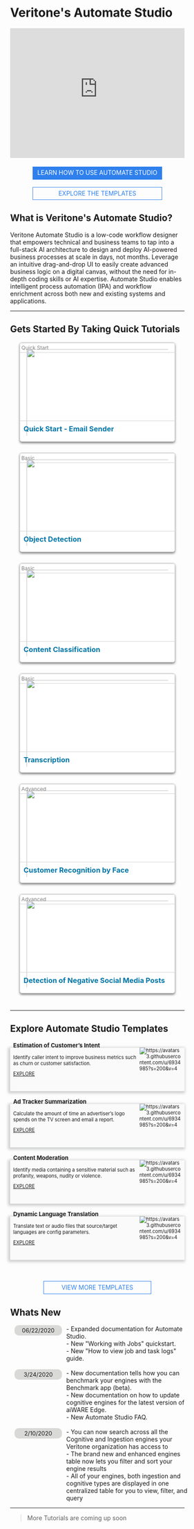 <!--TODO: Replace all references to "VDA", "Developer Application", and "Developer App" with "Veritone Developer"-->

# Veritone's Automate Studio

<style>
    * {
        box-sizing: border-box
    }

    div.featureBox {
        -webkit-box-shadow: -2px 2px 6px 3px rgba(207,208,209,1);
        -moz-box-shadow: -2px 2px 6px 3px rgba(207,208,209,1);
        box-shadow: -2px 2px 6px 3px rgba(207,208,209,1);
        width: 425px;
        height: 100px;
        padding: 7px;
        font-size: 80%;
        display: flex;
        background: #FAFAFA;
        margin: 15px 0px;
    }
    
    a.in-text-link {
        text-decoration: none;
    }
    
    div.featureColumn {
        position:relative;
        left:25px;
        width: 500px;
    }
    
    div.featureText {
        width: 75%;
        position: relative; 
        top: -40px
    }
    
    div.featureImage {
        width: 25%;
        position: relative;
        bottom: 8px;
    }
    
    div.do-more-aiware-featureColumn {
        position:relative;
        left:25px;
        width: 400px;
    }
    
    div.do-more-aiwareFeatureText {
        width: 75%;
        position: relative; 
        top: -40px
    }
    
    a.link {
        bottom: -10px;
        position: relative;
    }
    
    div.newsSectionColumn{
        position:relative;
        left:10px;
        display: flex
    }
    
    div.newsDateColumn {
        width: 175px;
    }
    
    div.newsColumn {
        width: 800px
    }
    
    div.buttonColumn {
        display: flex;
        justify-content: center;
    }
    
    #view-more-templates-btn {
        display: block;
        color: #2F80ED;
        border: 1px solid #2F80ED;
        width: 250px;
        height: 30px;
        left: 15px;
        text-align: center;
        padding: 5px;
        text-decoration: none;
    }
    
    #learn-automate-studio-btn {
        display: block;
        background-color: #2F80ED;
        color: #FFF;
        width: 300px;
        height: 30px;
        text-decoration: none;
        text-align: center;
        padding: 5px;
        position: relative;
    }
    
    #explore-templates-btn {
        display: block;
        color: #2F80ED;
        border: 1px solid #2F80ED;
        width: 300px;
        height: 30px;
        text-align: center;
        padding: 5px;
        position: relative;
        text-decoration: none;
    }
    
    .date-text {
        background-color: #d9d9d7;
        width: 110px;
        border-radius: 10px;
        font-size: 95%;
        margin-right: 10px;
        padding: 4px 6px;  
        text-align: center
    }
    
    .wrapper {
        display: flex;
        width: 100%;
        justify-content: space-around;
        flex-wrap: wrap;
    }
    .card {
    	 width: 360px;
    	 height: 230px;
    	 border-radius: 5px;
    	 background: white;
    	 position: relative;
    	 display: flex;
         flex-direction: column;
    	 transition: 0.4s ease-out;
    	 box-shadow: 0px 3px 5px rgba(0, 0, 0, 0.5);
         border: 0.5px solid lightgrey;
         margin-bottom: 25px;
    }
    .card:hover {
    	 transform: translateY(20px);
    }
    .card:hover:before {
    	 opacity: 1;
    }
    .card:hover .info {
    	 opacity: 1;
    	 transform: translateY(0px);
    }
    .card:before {
    	 content: "";
    	 position: absolute;
    	 top: 0;
    	 left: 0;
    	 display: block;
    	 width: 100%;
    	 height: 100%;
    	 border-radius: 15px;
    	 background: rgba(0, 0, 0, 0.6);
    	 z-index: 2;
    	 transition: 0.5s;
    	 opacity: 0;
    
    }
    .card img {
    	 width: 360px;
    	 height: 230px;
    	 object-fit: cover;
    	 position: absolute;
    	 padding:15px;
         border-radius: 5px;
    	 left: 0;
    }
    .card .info {
    	 position: relative;
    	 z-index: 3;
    	 opacity: 0;
    	 transform: translateY(30px);
    	 transition: 0.5s;
        padding: 18px 8px;
    }
    .card h3 {
        position: absolute;
        color: #0076a8;
    	margin: 0px;
        z-index: 3;
        width: 360px;
        border-top: 0.5px solid lightgrey;
        padding: 8px 8px;
        margin-top:180px;
    
    }
    .card .level {
        position: absolute;
        color: #0076a8;
    	 margin: 0px;
        z-index: 3;
        width: 360px;
        border-top: 0.5px solid lightgrey;
        border-bottom: 0.5px solid lightgrey;
        padding: 3px 3px;
        margin-top:0px;
        border-radius: 5px 5px 0 0;
        font-size: 12px;
        color: grey;
    
    }
    .card p {
    	 letter-spacing: 1px;
    	 font-size: 13px;
    	 margin-top: 8px;
        max-height: 100px;
        overflow-y: auto;
    }
    .card a {
    	 padding: 8px;
    	 outline: none;
    	 border: none;
    	 border-radius: 3px;
    	 background: #0C7AB8;
    	 color: white;
        text-decoration: none;
    	 font-weight: bold;
        font-size: 13px;
    	 cursor: pointer;
    	 transition: 0.4s ease;
    }
    .card:hover {
    	 color: black;
    }
    
    .card:hover img {
       opacity: 0;
       transition: 0.2s ease;
    }

</style>

<div style="display:flex; align-items:center; justify-content: space-evenly; flex-wrap: wrap;">
<div style="width: 650px; height: 300px; margin-bottom: 20px;"><iframe src="https://player.vimeo.com/video/388620185?color=ff9933&title=0&byline=0&portrait=0" style="border:0;top:0;left:0;width:100%;height:100%;margin:0px;" allow="autoplay; fullscreen" allowfullscreen></iframe></div><script src="https://player.vimeo.com/api/player.js"></script>

<div>
    <a href="#/automate-studio/getting-started/README" id="learn-automate-studio-btn">LEARN HOW TO USE AUTOMATE STUDIO</a>
    <br>
    <a href="https://automate.veritone.com/flow_template_gallery" id="explore-templates-btn" target="_blank">EXPLORE THE TEMPLATES</a>
</div>

</div>

## What is Veritone's Automate Studio? <!-- {docsify-ignore} -->
Veritone Automate Studio is a low-code workflow designer that empowers technical and business teams to tap into a full-stack AI architecture to design and deploy AI-powered business processes at scale in days, not months. Leverage an intuitive drag-and-drop UI to easily create advanced business logic on a digital canvas, without the need for in-depth coding skills or AI expertise. Automate Studio enables intelligent process automation (IPA) and workflow enrichment across both new and existing systems and applications.

<hr>

## Gets Started By Taking Quick Tutorials <!-- {docsify-ignore} -->

<div class="wrapper">
    <div class="card">
        <span class="level">Quick Start</span>
        <img src='/docs/_media/tutorials/quick-start.png'>
        <h3>Quick Start - Email Sender</h3>
        <div class="info">
            <p>
                Learn to build your first flow in just a few minutes with this quickstart guide of Automate Studio.
            </p>
        <a href='/#/automate-studio/getting-started/README'>View Tutorial</a>
        </div>
    </div>
    <div class="card">
        <span class="level">Basic</span>
        <img src='/docs/_media/tutorials/object-detection.png'>
        <h3>Object Detection</h3>
        <div class="info">
            <p>
                The flow receives a video URL, runs it through an Object Detection Engine, and creates a annoated version of the file. The annotation link is   emailed to the user.
            </p>
        <a href='/#/automate-studio/tutorials/basic/object-detection/tutorial'>View Tutorial</a>
        </div>
    </div>
    <div class="card">
        <span class="level">Basic</span>
        <img src='/docs/_media/tutorials/content-classification.png'>
        <h3>Content Classification</h3>
        <div class="info">
            <p>
                The flow receives a text file URL, runs it through a Content Classification Engine, and creates an ouput of categories based on text excerpts. A summary email is sent to the user.
            </p>
        <a href='/#/automate-studio/tutorials/basic/content-classification/tutorial'>View Tutorial</a>
        </div>
    </div>
    <div class="card">
        <span class="level">Basic</span>
        <img src='/docs/_media/tutorials/transcription.png'>
        <h3>Transcription</h3>
        <div class="info">
            <p>
                The flow receives a video or audio URL, runs it through a Speech-to-Text Engine, and creates a text transcription of the file. The transcript is emailed to the user along with a link to the Veritone CMS page that contains the full engine output.
            </p>
        <a href='/#/automate-studio/tutorials/basic/transcription/tutorial'>View Tutorial</a>
        </div>
    </div>
    <div class="card">
        <span class="level">Advanced</span>
        <img src='/docs/_media/tutorials/customer-recognition-by-face.png'>
        <h3>Customer Recognition by Face</h3>
        <div class="info">
            <p>
                The flow receives a video URL, runs it through an Object Detection Engine, and creates a annoated version of the file. The annotation link is   emailed to the user.
            </p>
        <a href='/#/automate-studio/tutorials/advanced/customer-recognition/tutorial'>View Tutorial</a>
        </div>
    </div>
    <div class="card">
        <span class="level">Advanced</span>
        <img src='/docs/_media/tutorials/negative-posts.png'>
        <h3>Detection of Negative Social Media Posts</h3>
        <div class="info">
            <p>
                The flow receives a video URL, runs it through an Object Detection Engine, and creates a annoated version of the file. The annotation link is   emailed to the user.
            </p>
        <a href='/#/automate-studio/tutorials/advanced/detection-of-negative-social-media-posts/tutorial'>View Tutorial</a>
        </div>
    </div>
</div>

<hr/>

## Explore Automate Studio Templates <!-- {docsify-ignore} -->

<div style="display: flex; flex-wrap: wrap; justify-content: space-around;">
    <div class="featureBox"> 
        <div class="featureText">
            <h3>Estimation of Customer’s Intent</h3>
            <div>Identify caller intent to improve business metrics such as churn or customer satisfaction.</div>
            <a class="link" target="_blank" href="https://automate.veritone.com/flow_template_gallery"> EXPLORE</a>
        </div>
        <div class= "featureImage">
            <img src="https://avatars3.githubusercontent.com/u/6934985?s=200&v=4" alt="https://avatars3.githubusercontent.com/u/6934985?s=200&v=4">
        </div>
    </div>
    <div class="featureBox"> 
        <div class="featureText">
            <h3>Ad Tracker Summarization</h3>
            <div>Calculate the amount of time an advertiser’s logo spends on the TV screen and email a report.</div>
            <a class="link" target="_blank" href="https://automate.veritone.com/flow_template_gallery" > EXPLORE</a>
        </div>
        <div class= "featureImage">
            <img src="https://avatars3.githubusercontent.com/u/6934985?s=200&v=4" alt="https://avatars3.githubusercontent.com/u/6934985?s=200&v=4">
        </div>
    </div>
    <div class="featureBox"> 
        <div class= "featureText">
            <h3>Content Moderation</h3>
            <div>Identify media containing a sensitive material such as profanity, weapons, nudity or violence.</div>
            <a class="link" target="_blank" href="https://automate.veritone.com/flow_template_gallery"> EXPLORE</a>
        </div>
        <div class= "featureImage">
            <img src="https://avatars3.githubusercontent.com/u/6934985?s=200&v=4" alt="https://avatars3.githubusercontent.com/u/6934985?s=200&v=4">
        </div>
    </div>
    <div class="featureBox">  
        <div class= "featureText">
            <h3>Dynamic Language Translation</h3>
            <div>Translate text or audio files that source/target languages are config parameters. </div>
            <a class="link" target="_blank" href="https://automate.veritone.com/flow_template_gallery" > EXPLORE</a>
        </div>
        <div class= "featureImage">
            <img src="https://avatars3.githubusercontent.com/u/6934985?s=200&v=4" alt="https://avatars3.githubusercontent.com/u/6934985?s=200&v=4">
        </div>
    </div>
</div>
<br>
<br>
<div class="buttonColumn hide-in-embed-mode">
    <a href="https://automate.veritone.com/flow_template_gallery" id="view-more-templates-btn">VIEW MORE TEMPLATES</a>
</div>

## Whats New <!-- {docsify-ignore} -->
<div class="newsSectionColumn">
    <div class="newsDateColumn">
        <div class="date-text">
            06/22/2020
        </div>
    </div>
    <div class="newsColumn">
        - Expanded documentation for <a class="in-text-link" href="/#/automate-studio/"> Automate Studio.</a>
        <br>
        - New <a class="in-text-link" href="/#/quickstart/jobs/?id=working-with-jobs"> "Working with Jobs"</a> quickstart.
        <br>
        - New <a class="in-text-link" href="/#/overview/aiWARE-in-depth/edge/logs"> "How to view job and task logs"</a> guide.
    </div>
</div>
<br>

<div class= "newsSectionColumn">
    <div class="newsDateColumn">
        <div class="date-text">
            3/24/2020
        </div>
    </div>
    <div class="newsColumn">
        - New documentation tells how you can <a class="in-text-link" href="/#/benchmark/"> benchmark</a> your engines with the Benchmark app (beta).
        <br>
        - New documentation on how to update <a class="in-text-link" href="/#/developer/engines/"> cognitive engines</a> for the latest version of aiWARE Edge.
        <br>
        - New Automate Studio <a class="in-text-link" href="/#/automate-studio/faq"> FAQ</a>.
    </div>
</div>

<br>
<div class= "newsSectionColumn">
    <div class="newsDateColumn">
        <div class="date-text">
            2/10/2020
        </div>
    </div>
    <div class="newsColumn">
        - You can now search across all the Cognitive and Ingestion engines your Veritone organization has access to
        <br>
        - The brand new and enhanced engines table now lets you filter and sort your engine results
        <br>
        - All of your engines, both ingestion and cognitive types are displayed in one centralized table for you to view, filter, and query
    </div>
</div>
<hr>

> More Tutorials are coming up soon

